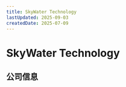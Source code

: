 ```yaml
---
title: SkyWater Technology
lastUpdated: 2025-09-03
createdDate: 2025-07-09
---
```


# SkyWater Technology

## 公司信息

<DirectHireCompanyTable state="minnesota" city="bloomington" companyJsonFileName="skywater" />